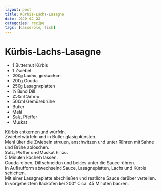 ```yaml
---
layout: post
title: Kürbis-Lachs-Lasagne
date: 2020-02-22
categories: recipe
tags: [casserole, fish]
---
```

# Kürbis-Lachs-Lasagne

- 1 Butternut Kürbis
- 1 Zwiebel
- 200g Lachs, geräuchert
- 200g Gouda
- 250g Lasagneplatten
- ½ Bund Dill
- 250ml Sahne
- 500ml Gemüsebrühe
- Butter
- Mehl
- Salz, Pfeffer
- Muskat

Kürbis entkernen und würfeln.  
Zwiebel würfeln und in Butter glasig dünsten.  
Mehl über die Zwiebeln streuen, anschwitzen und unter Rühren mit Sahne und Brühe ablöschen.  
Salz, Pfeffer und Muskat hinzu.  
5 Minuten köcheln lassen.  
Gouda reiben, Dill schneiden und beides unter die Sauce rühren.  
In Auflaufform abwechselnd Sauce, Lasagneplatten, Lachs und Kürbis schichten.  
Mit einer Lasagneplatte abschließen und restliche Sauce darüber verteilen.  
In vorgeheiztem Backofen bei 200° C ca. 45 Minuten backen.  
